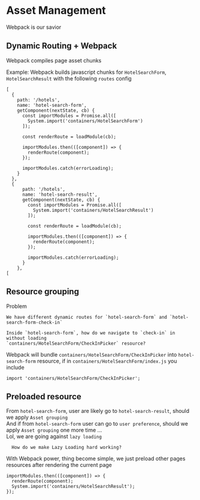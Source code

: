 # Asset Management

Webpack is our savior

## Dynamic Routing + Webpack

Webpack compiles page asset chunks  

Example: Webpack builds javascript chunks for `HotelSearchForm`, `HotelSearchResult` with the following `routes` config

```JS
[
  {
    path: '/hotels',
    name: 'hotel-search-form',
    getComponent(nextState, cb) {
      const importModules = Promise.all([
        System.import('containers/HotelSearchForm')
      ]);

      const renderRoute = loadModule(cb);

      importModules.then(([component]) => {
        renderRoute(component);
      });

      importModules.catch(errorLoading);
    }
  },
  {
      path: '/hotels',
      name: 'hotel-search-result',
      getComponent(nextState, cb) {
        const importModules = Promise.all([
          System.import('containers/HotelSearchResult')
        ]);
  
        const renderRoute = loadModule(cb);
  
        importModules.then(([component]) => {
          renderRoute(component);
        });
  
        importModules.catch(errorLoading);
      }
    },
[
```

## Resource grouping
Problem

``` 
We have different dynamic routes for `hotel-search-form` and `hotel-search-form-check-in`

Inside `hotel-search-form`, how do we navigate to `check-in` in without loading 
`containers/HotelSearchForm/CheckInPicker` resource?
```

Webpack will bundle `containers/HotelSearchForm/CheckInPicker` into `hotel-search-form` resource, 
if in `containers/HotelSearchForm/index.js` you include

```JS
import 'containers/HotelSearchForm/CheckInPicker';
```

## Preloaded resource
From `hotel-search-form`, user are likely go to `hotel-search-result`, should we apply `Asset grouping`  
And if from `hotel-search-form` user can go to `user preference`, should we apply `Asset grouping` one more time ...  
Lol, we are going against `lazy loading`

```
  How do we make Lazy Loading hard working?
```

With Webpack power, thing become simple, we just preload other pages resources after rendering the current page
```JS
importModules.then(([component]) => {
  renderRoute(component);
  System.import('containers/HotelSearchResult');
});
```

